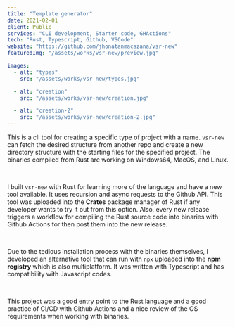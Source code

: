 ```yaml
---
title: "Template generator"
date: 2021-02-01
client: Public
services: "CLI development, Starter code, GHActions"
tech: "Rust, Typescript, Github, VSCode"
website: "https://github.com/jhonatanmacazana/vsr-new"
featuredImg: "/assets/works/vsr-new/preview.jpg"

images:
  - alt: "types"
    src: "/assets/works/vsr-new/types.jpg"

  - alt: "creation"
    src: "/assets/works/vsr-new/creation.jpg"

  - alt: "creation-2"
    src: "/assets/works/vsr-new/creation-2.jpg"
---
```


This is a cli tool for creating a specific type of project with a name. `vsr-new` can fetch the desired structure from another repo and create a new directory structure with the starting files for the specified project. The binaries compiled from Rust are working on Windows64, MacOS, and Linux.

<br />

I built `vsr-new` with Rust for learning more of the language and have a new tool available. It uses recursion and async requests to the Github API. This tool was uploaded into the **Crates** package manager of Rust if any developer wants to try it out from this option. Also, every new release triggers a workflow for compiling the Rust source code into binaries with Github Actions for then post them into the new release.

<br />

Due to the tedious installation process with the binaries themselves, I developed an alternative tool that can run with `npx` uploaded into the **npm registry** which is also multiplatform. It was written with Typescript and has compatibility with Javascript codes.

<br />

This project was a good entry point to the Rust language and a good practice of CI/CD with Github Actions and a nice review of the OS requirements when working with binaries.

